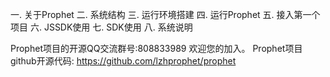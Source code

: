 一. 关于Prophet
二. 系统结构
三. 运行环境搭建
四. 运行Prophet
五. 接入第一个项目
六. JSSDK使用
七. SDK使用
八. 系统说明

Prophet项目的开源QQ交流群号:808833989  欢迎您的加入。 Prophet项目github开源代码: https://github.com/lzhprophet/prophet


